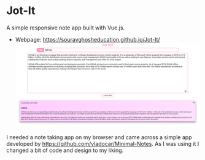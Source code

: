 # Jot-It
A simple responsive note app built with Vue.js.
- Webpage: https://souravghosheducation.github.io/Jot-It/
![Image of Preview](https://github.com/Souravghosheducation/Jot-It/blob/master/preview.png)

I needed a note taking app on my browser and came across a simple app developed by https://github.com/vladocar/Minimal-Notes. As I was using it I changed a bit of code and design to my liking.
